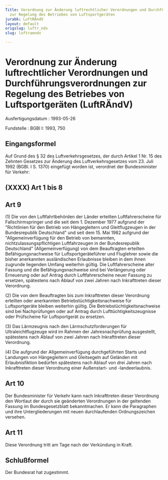 ```yaml
---
Title: Verordnung zur Änderung luftrechtlicher Verordnungen und Durchführungsverordnungen
  zur Regelung des Betriebes von Luftsportgeräten
jurabk: LuftRÄndV
layout: default
origslug: luftr_ndv
slug: luftraendv

---
```


# Verordnung zur Änderung luftrechtlicher Verordnungen und Durchführungsverordnungen zur Regelung des Betriebes von Luftsportgeräten (LuftRÄndV)

Ausfertigungsdatum
:   1993-05-26

Fundstelle
:   BGBl I: 1993, 750

## Eingangsformel

Auf Grund des § 32 des Luftverkehrsgesetzes, der durch Artikel 1 Nr.
15 des Zehnten Gesetzes zur Änderung des Luftverkehrsgesetzes vom 23.
Juli 1992 (BGBl. I S. 1370) eingefügt worden ist, verordnet der
Bundesminister für Verkehr:

## (XXXX) Art 1 bis 8

## Art 9

(1) Die von den Luftfahrtbehörden der Länder erteilten
Luftfahrerscheine für Fallschirmspringer und die seit dem 1. Dezember
1977 aufgrund der "Richtlinien für den Betrieb von Hängegleitern und
Gleitflugzeugen in der Bundesrepublik Deutschland" und seit dem 15.
Mai 1982 aufgrund der "Allgemeinverfügung für den Betrieb von
bemannten, nichtzulassungspflichtigen Luftfahrzeugen in der
Bundesrepublik Deutschland" (Allgemeinverfügung) von dem Beauftragten
erteilten Befähigungsnachweise für Luftsportgeräteführer und
Fluglehrer sowie die bisher anerkannten ausländischen Erlaubnisse
bleiben in dem ihnen zugrunde liegenden Umfang weiterhin gültig. Die
Luftfahrerscheine alter Fassung und die Befähigungsnachweise sind bei
Verlängerung oder Erneuerung oder auf Antrag durch Luftfahrerscheine
neuer Fassung zu ersetzen, spätestens nach Ablauf von zwei Jahren nach
Inkrafttreten dieser Verordnung.

(2) Die von dem Beauftragten bis zum Inkrafttreten dieser Verordnung
erteilten oder anerkannten Betriebstüchtigkeitsnachweise für
Luftsportgeräte bleiben weiterhin gültig. Die
Betriebstüchtigkeitsnachweise sind bei Nachprüfungen oder auf Antrag
durch Lufttüchtigkeitszeugnisse oder Prüfscheine für Luftsportgerät zu
ersetzen.

(3) Das Lärmzeugnis nach den Lärmschutzforderungen für
Ultraleichtflugzeuge wird im Rahmen der Jahresnachprüfung ausgestellt,
spätestens nach Ablauf von zwei Jahren nach Inkrafttreten dieser
Verordnung.

(4) Die aufgrund der Allgemeinverfügung durchgeführten Starts und
Landungen von Hängegleitern und Gleitsegeln auf Geländen mit
Erlaubnisfiktion bedürfen spätestens nach Ablauf von drei Jahren nach
Inkrafttreten dieser Verordnung einer Außenstart- und -landeerlaubnis.

## Art 10

Der Bundesminister für Verkehr kann nach Inkrafttreten dieser
Verordnung den Wortlaut der durch sie geänderten Verordnungen in der
geltenden Fassung im Bundesgesetzblatt bekanntmachen. Er kann die
Paragraphen und ihre Untergliederungen mit neuen durchlaufenden
Ordnungszeichen versehen.

## Art 11

Diese Verordnung tritt am Tage nach der Verkündung in Kraft.

## Schlußformel

Der Bundesrat hat zugestimmt.

